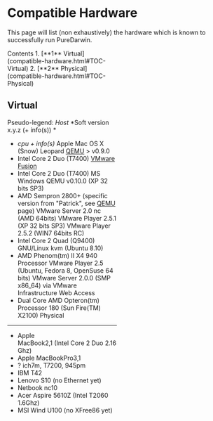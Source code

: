 Compatible Hardware
===================
This page will list (non exhaustively) the hardware which is known to successfully run PureDarwin.
<div class="sites-embed-align-left-wrapping-off">
<div class="sites-embed-border-off sites-embed" style="width:250px;">
<div class="sites-embed-content sites-embed-type-toc">
<div class="goog-toc sites-embed-toc-maxdepth-6">
Contents
1.  [**1** Virtual](compatible-hardware.html#TOC-Virtual)
2.  [**2** Physical](compatible-hardware.html#TOC-Physical)

Virtual
-------
Pseudo-legend:
*Host*
*Soft version x.y.z (+ info(s))
*
-   *cpu + info(s)*
Apple Mac OS X (Snow) Leopard
[QEMU](../developers/qemu.html) &gt; v0.9.0
-   Intel Core 2 Duo (T7400)
[VMware Fusion](../developers/vmware.html)
-   Intel Core 2 Duo (T7400)
MS Windows
QEMU v0.10.0 (XP 32 bits SP3)
-   AMD Sempron 2800+ (specific version from "Patrick", see [QEMU](../developers/qemu.html) page)
VMware Server 2.0 nc (AMD 64bits)
VMware Player 2.5.1 (XP 32 bits SP3)
VMware Player 2.5.2 (WIN7 64bits RC)
-   Intel Core 2 Quad (Q9400)
GNU/Linux
kvm (Ubuntu 8.10)
-   AMD Phenom(tm) II X4 940 Processor
VMware Player 2.5 (Ubuntu, Fedora 8, OpenSuse 64 bits)
VMware Server 2.0.0 (SMP x86_64) via VMware Infrastructure Web Access
-   Dual Core AMD Opteron(tm) Processor 180 (Sun Fire(TM) X2100)
Physical
--------
-   Apple MacBook2,1 (Intel Core 2 Duo 2.16Ghz)
-   Apple MacBookPro3,1
-   ? ich7m, T7200, 945pm
-   IBM T42
-   Lenovo S10 (no Ethernet yet)
-   Netbook nc10
-   Acer Aspire 5610Z (Intel T2060 1.6Ghz)
-   MSI Wind U100 (no XFree86 yet)
